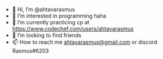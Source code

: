 - 👋 Hi, I’m @ahtavarasmus
- 👀 I’m interested in programming haha
- 🌱 I’m currently practicing cp at https://www.codechef.com/users/ahtavarasmus
- 💞️ I’m looking to find friends
- 📫 How to reach me ahtavarasmus@gmail.com or discord Rasmus#6203

